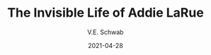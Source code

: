 ---
yearRead: 2021
title: The Invisible Life of Addie LaRue
author: V.E. Schwab
yearPublished: 2020
genre: ["fantasy", "romance", "historical fiction"]
edition: ebook
dateStarted: 2021-04-10
date: 2021-04-28
status: Read
rating: 3
cover: "/logs/books/covers/addie-larue.jpg"
---